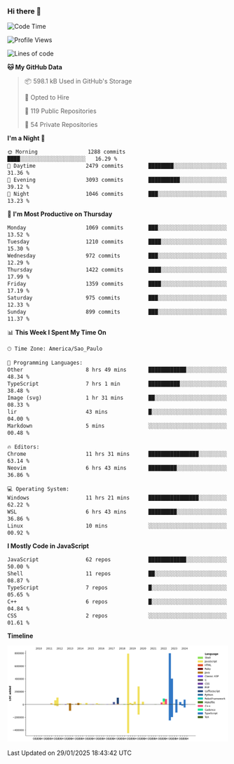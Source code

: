 ### Hi there 👋

<!--START_SECTION:waka-->
![Code Time](http://img.shields.io/badge/Code%20Time-6%2C837%20hrs%2045%20mins-blue)

![Profile Views](http://img.shields.io/badge/Profile%20Views-2-blue)

![Lines of code](https://img.shields.io/badge/From%20Hello%20World%20I%27ve%20Written-3.3%20million%20lines%20of%20code-blue)

**🐱 My GitHub Data** 

> 📦 598.1 kB Used in GitHub's Storage 
 > 
> 💼 Opted to Hire
 > 
> 📜 119 Public Repositories 
 > 
> 🔑 54 Private Repositories 
 > 
**I'm a Night 🦉** 

```text
🌞 Morning                1288 commits        ████░░░░░░░░░░░░░░░░░░░░░   16.29 % 
🌆 Daytime                2479 commits        ████████░░░░░░░░░░░░░░░░░   31.36 % 
🌃 Evening                3093 commits        ██████████░░░░░░░░░░░░░░░   39.12 % 
🌙 Night                  1046 commits        ███░░░░░░░░░░░░░░░░░░░░░░   13.23 % 
```
📅 **I'm Most Productive on Thursday** 

```text
Monday                   1069 commits        ███░░░░░░░░░░░░░░░░░░░░░░   13.52 % 
Tuesday                  1210 commits        ████░░░░░░░░░░░░░░░░░░░░░   15.30 % 
Wednesday                972 commits         ███░░░░░░░░░░░░░░░░░░░░░░   12.29 % 
Thursday                 1422 commits        ████░░░░░░░░░░░░░░░░░░░░░   17.99 % 
Friday                   1359 commits        ████░░░░░░░░░░░░░░░░░░░░░   17.19 % 
Saturday                 975 commits         ███░░░░░░░░░░░░░░░░░░░░░░   12.33 % 
Sunday                   899 commits         ███░░░░░░░░░░░░░░░░░░░░░░   11.37 % 
```


📊 **This Week I Spent My Time On** 

```text
🕑︎ Time Zone: America/Sao_Paulo

💬 Programming Languages: 
Other                    8 hrs 49 mins       ████████████░░░░░░░░░░░░░   48.34 % 
TypeScript               7 hrs 1 min         ██████████░░░░░░░░░░░░░░░   38.48 % 
Image (svg)              1 hr 31 mins        ██░░░░░░░░░░░░░░░░░░░░░░░   08.33 % 
lir                      43 mins             █░░░░░░░░░░░░░░░░░░░░░░░░   04.00 % 
Markdown                 5 mins              ░░░░░░░░░░░░░░░░░░░░░░░░░   00.48 % 

🔥 Editors: 
Chrome                   11 hrs 31 mins      ████████████████░░░░░░░░░   63.14 % 
Neovim                   6 hrs 43 mins       █████████░░░░░░░░░░░░░░░░   36.86 % 

💻 Operating System: 
Windows                  11 hrs 21 mins      ████████████████░░░░░░░░░   62.22 % 
WSL                      6 hrs 43 mins       █████████░░░░░░░░░░░░░░░░   36.86 % 
Linux                    10 mins             ░░░░░░░░░░░░░░░░░░░░░░░░░   00.92 % 
```

**I Mostly Code in JavaScript** 

```text
JavaScript               62 repos            ████████████░░░░░░░░░░░░░   50.00 % 
Shell                    11 repos            ██░░░░░░░░░░░░░░░░░░░░░░░   08.87 % 
TypeScript               7 repos             █░░░░░░░░░░░░░░░░░░░░░░░░   05.65 % 
C++                      6 repos             █░░░░░░░░░░░░░░░░░░░░░░░░   04.84 % 
CSS                      2 repos             ░░░░░░░░░░░░░░░░░░░░░░░░░   01.61 % 
```



**Timeline**

![Lines of Code chart](https://raw.githubusercontent.com/jampow/jampow/master/assets/bar_graph.png)


 Last Updated on 29/01/2025 18:43:42 UTC
<!--END_SECTION:waka-->
